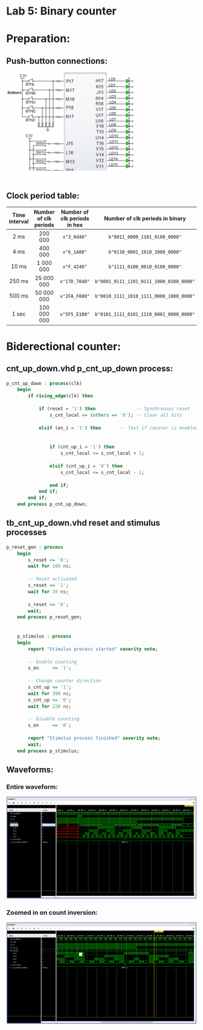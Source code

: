 # Lab 5: Binary counter

# Preparation:
## Push-button connections:
![Button connections](Images/nexysButt.png)
## Clock period table:

   | **Time interval** | **Number of clk periods** | **Number of clk periods in hex** | **Number of clk periods in binary** |
   | :-: | :-: | :-: | :-: |
   | 2&nbsp;ms | 200 000 | `x"3_0d40"` | `b"0011_0000_1101_0100_0000"` |
   | 4&nbsp;ms | 400 000 | `x"6_1A80"` | `b"0110_0001_1010_1000_0000"` |
   | 10&nbsp;ms | 1 000 000 | `x"F_4240"` | `b"1111_0100_0010_0100_0000"` |
   | 250&nbsp;ms | 25 000 000 | `x"17D_7840"` | `b"0001_0111_1101_0111_1000_0100_0000"` |
   | 500&nbsp;ms | 50 000 000 | `x"2FA_F080"` | `b"0010_1111_1010_1111_0000_1000_0000"` |
   | 1&nbsp;sec | 100 000 000 | `x"5F5_E100"` | `b"0101_1111_0101_1110_0001_0000_0000"` |

# Biderectional counter:
## cnt_up_down.vhd p_cnt_up_down process:
```vhdl
p_cnt_up_down : process(clk)
    begin
        if rising_edge(clk) then
        
            if (reset = '1') then               -- Synchronous reset
                s_cnt_local <= (others => '0'); -- Clear all bits

            elsif (en_i = '1') then       -- Test if counter is enabled


                if (cnt_up_i = '1') then
                    s_cnt_local <= s_cnt_local + 1;
                    
                elsif (cnt_up_i = '0') then
                    s_cnt_local <= s_cnt_local - 1;

                end if;
            end if;
        end if;
    end process p_cnt_up_down;
```
## tb_cnt_up_down.vhd reset and stimulus processes
```vhdl
p_reset_gen : process
    begin
        s_reset <= '0';
        wait for 100 ns;
        
        -- Reset activated
        s_reset <= '1';
        wait for 20 ns;

        s_reset <= '0';
        wait;
    end process p_reset_gen;
    
    
    p_stimulus : process
    begin
        report "Stimulus process started" severity note;

        -- Enable counting
        s_en     <= '1';
        
        -- Change counter direction
        s_cnt_up <= '1';
        wait for 380 ns;
        s_cnt_up <= '0';
        wait for 220 ns;

        -- Disable counting
        s_en     <= '0';

        report "Stimulus process finished" severity note;
        wait;
    end process p_stimulus;
 ```
## Waveforms:
### Entire waveform:
![Zoom to fit](Images/cntWave1.png)

### Zoomed in on count inversion:
![Zoomed in](Images/cntWave2.png)
 
